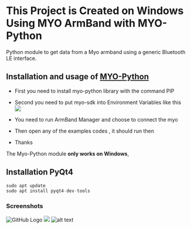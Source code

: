 # This Project is Created on Windows Using MYO ArmBand with MYO-Python
Python module to get data from a Myo armband using a generic Bluetooth LE interface.

## Installation and usage of [MYO-Python](https://github.com/NiklasRosenstein/myo-python)
-	First you need to install myo-python library with the command PIP
-	Second you need to put myo-sdk into Environment Variables like this  
![](https://github.com/hananabilabd/Computer-Vision-and-Neural-Machine-Interface-for-Upper-Limb-Prostheses/blob/master/screenshot/screenshot.png)

-	You need to run ArmBand Manager and choose to connect the myo 
-	Then open any of the examples codes , it should run then
-	Thanks 



The Myo-Python module **only works on Windows**, 

## Installation  PyQt4
 ```python
 sudo apt update
 sudo apt install pyqt4-dev-tools
 ```
### Screenshots
![GitHub Logo](https:.PNG)
![](https://github..PNG)
![alt text](https://github.co.PNG)
